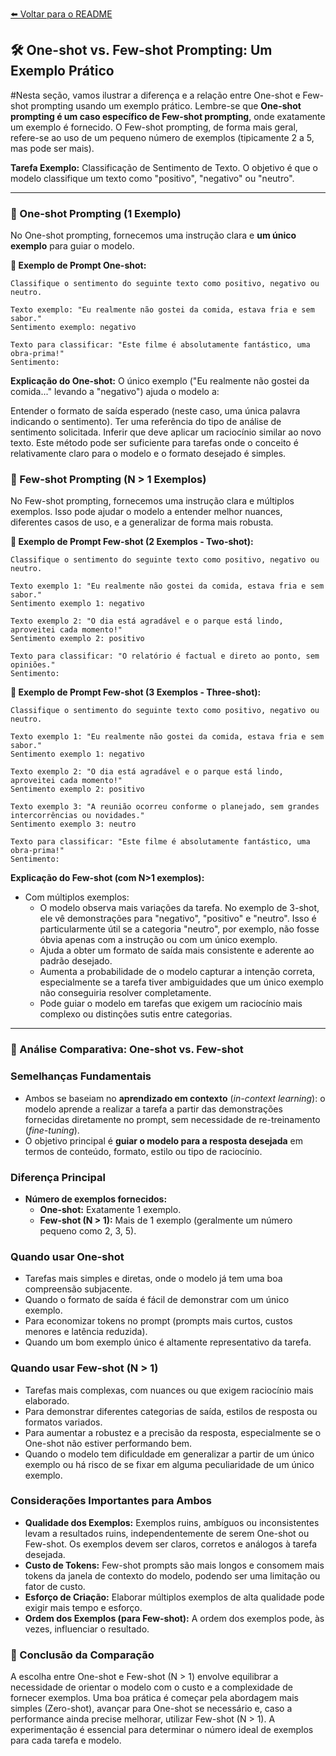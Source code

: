 [⬅️ Voltar para o README](./README.md)

## 🛠️ One-shot vs. Few-shot Prompting: Um Exemplo Prático

#Nesta seção, vamos ilustrar a diferença e a relação entre One-shot e Few-shot prompting usando um exemplo prático. Lembre-se que **One-shot prompting é um caso específico de Few-shot prompting**, onde exatamente um exemplo é fornecido. O Few-shot prompting, de forma mais geral, refere-se ao uso de um pequeno número de exemplos (tipicamente 2 a 5, mas pode ser mais).

**Tarefa Exemplo:** Classificação de Sentimento de Texto.
O objetivo é que o modelo classifique um texto como "positivo", "negativo" ou "neutro".

---

### 🔹 One-shot Prompting (1 Exemplo)

No One-shot prompting, fornecemos uma instrução clara e **um único exemplo** para guiar o modelo.

**📝 Exemplo de Prompt One-shot:**

```
Classifique o sentimento do seguinte texto como positivo, negativo ou neutro.

Texto exemplo: "Eu realmente não gostei da comida, estava fria e sem sabor."
Sentimento exemplo: negativo

Texto para classificar: "Este filme é absolutamente fantástico, uma obra-prima!"
Sentimento:
```

**Explicação do One-shot:**
O único exemplo ("Eu realmente não gostei da comida..." levando a "negativo") ajuda o modelo a:

Entender o formato de saída esperado (neste caso, uma única palavra indicando o sentimento).
Ter uma referência do tipo de análise de sentimento solicitada.
Inferir que deve aplicar um raciocínio similar ao novo texto.
Este método pode ser suficiente para tarefas onde o conceito é relativamente claro para o modelo e o formato desejado é simples.

### 🔹 Few-shot Prompting (N > 1 Exemplos)

No Few-shot prompting, fornecemos uma instrução clara e múltiplos exemplos. Isso pode ajudar o modelo a entender melhor nuances, diferentes casos de uso, e a generalizar de forma mais robusta.

**📝 Exemplo de Prompt Few-shot (2 Exemplos - Two-shot):**

```
Classifique o sentimento do seguinte texto como positivo, negativo ou neutro.

Texto exemplo 1: "Eu realmente não gostei da comida, estava fria e sem sabor."
Sentimento exemplo 1: negativo

Texto exemplo 2: "O dia está agradável e o parque está lindo, aproveitei cada momento!"
Sentimento exemplo 2: positivo

Texto para classificar: "O relatório é factual e direto ao ponto, sem opiniões."
Sentimento:
```

**📝 Exemplo de Prompt Few-shot (3 Exemplos - Three-shot):**

```
Classifique o sentimento do seguinte texto como positivo, negativo ou neutro.

Texto exemplo 1: "Eu realmente não gostei da comida, estava fria e sem sabor."
Sentimento exemplo 1: negativo

Texto exemplo 2: "O dia está agradável e o parque está lindo, aproveitei cada momento!"
Sentimento exemplo 2: positivo

Texto exemplo 3: "A reunião ocorreu conforme o planejado, sem grandes intercorrências ou novidades."
Sentimento exemplo 3: neutro

Texto para classificar: "Este filme é absolutamente fantástico, uma obra-prima!"
Sentimento:
```

**Explicação do Few-shot (com N>1 exemplos):**

- Com múltiplos exemplos:
  - O modelo observa mais variações da tarefa. No exemplo de 3-shot, ele vê demonstrações para "negativo", "positivo" e "neutro". Isso é particularmente útil se a categoria "neutro", por exemplo, não fosse óbvia apenas com a instrução ou com um único exemplo.
  - Ajuda a obter um formato de saída mais consistente e aderente ao padrão desejado.
  - Aumenta a probabilidade de o modelo capturar a intenção correta, especialmente se a tarefa tiver ambiguidades que um único exemplo não conseguiria resolver completamente.
  - Pode guiar o modelo em tarefas que exigem um raciocínio mais complexo ou distinções sutis entre categorias.

---

### 🔹 Análise Comparativa: One-shot vs. Few-shot

### Semelhanças Fundamentais

- Ambos se baseiam no **aprendizado em contexto** (*in-context learning*): o modelo aprende a realizar a tarefa a partir das demonstrações fornecidas diretamente no prompt, sem necessidade de re-treinamento (*fine-tuning*).
- O objetivo principal é **guiar o modelo para a resposta desejada** em termos de conteúdo, formato, estilo ou tipo de raciocínio.

### Diferença Principal

- **Número de exemplos fornecidos:**
    - **One-shot:** Exatamente 1 exemplo.
    - **Few-shot (N > 1):** Mais de 1 exemplo (geralmente um número pequeno como 2, 3, 5).

### Quando usar One-shot

- Tarefas mais simples e diretas, onde o modelo já tem uma boa compreensão subjacente.
- Quando o formato de saída é fácil de demonstrar com um único exemplo.
- Para economizar tokens no prompt (prompts mais curtos, custos menores e latência reduzida).
- Quando um bom exemplo único é altamente representativo da tarefa.

### Quando usar Few-shot (N > 1)

- Tarefas mais complexas, com nuances ou que exigem raciocínio mais elaborado.
- Para demonstrar diferentes categorias de saída, estilos de resposta ou formatos variados.
- Para aumentar a robustez e a precisão da resposta, especialmente se o One-shot não estiver performando bem.
- Quando o modelo tem dificuldade em generalizar a partir de um único exemplo ou há risco de se fixar em alguma peculiaridade de um único exemplo.

### Considerações Importantes para Ambos

- **Qualidade dos Exemplos:** Exemplos ruins, ambíguos ou inconsistentes levam a resultados ruins, independentemente de serem One-shot ou Few-shot. Os exemplos devem ser claros, corretos e análogos à tarefa desejada.
- **Custo de Tokens:** Few-shot prompts são mais longos e consomem mais tokens da janela de contexto do modelo, podendo ser uma limitação ou fator de custo.
- **Esforço de Criação:** Elaborar múltiplos exemplos de alta qualidade pode exigir mais tempo e esforço.
- **Ordem dos Exemplos (para Few-shot):** A ordem dos exemplos pode, às vezes, influenciar o resultado.

### 📝 Conclusão da Comparação

A escolha entre One-shot e Few-shot (N > 1) envolve equilibrar a necessidade de orientar o modelo com o custo e a complexidade de fornecer exemplos. Uma boa prática é começar pela abordagem mais simples (Zero-shot), avançar para One-shot se necessário e, caso a performance ainda precise melhorar, utilizar Few-shot (N > 1). A experimentação é essencial para determinar o número ideal de exemplos para cada tarefa e modelo.

